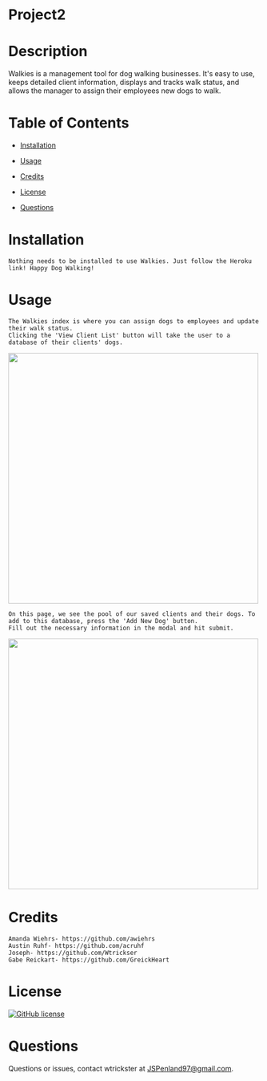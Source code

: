 # Project2


# Description

Walkies is a management tool for dog walking businesses. It's easy to use, keeps detailed client information, displays and tracks walk status, and allows the manager to assign their employees new dogs to walk. 



# Table of Contents 

* [Installation](#installation)

* [Usage](#usage)

* [Credits](#credits)

* [License](#license)

* [Questions](#questions)

# Installation
    Nothing needs to be installed to use Walkies. Just follow the Heroku link! Happy Dog Walking!

# Usage
    The Walkies index is where you can assign dogs to employees and update their walk status. 
    Clicking the 'View Client List' button will take the user to a database of their clients' dogs.

<img src = ../public/images/WalkiesScreenshot.png  width=500>


    On this page, we see the pool of our saved clients and their dogs. To add to this database, press the 'Add New Dog' button. 
    Fill out the necessary information in the modal and hit submit.

<img src = ../public/images/WalkiesScreenshot2.png width=500>



# Credits
    Amanda Wiehrs- https://github.com/awiehrs
    Austin Ruhf- https://github.com/acruhf
    Joseph- https://github.com/Wtrickser
    Gabe Reickart- https://github.com/GreickHeart

# License

[![GitHub license](https://img.shields.io/badge/license-MIT-blue.svg)](https://github.com/awiehrs/walkies-test) 


# Questions

Questions or issues, contact wtrickster at JSPenland97@gmail.com.
